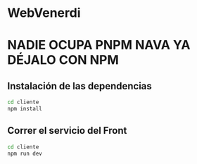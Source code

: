 # WebVenerdi

# NADIE OCUPA PNPM NAVA YA DÉJALO CON NPM

## Instalación de las dependencias

```bash
cd cliente
npm install
```

## Correr el servicio del Front

```bash
cd cliente
npm run dev
```
